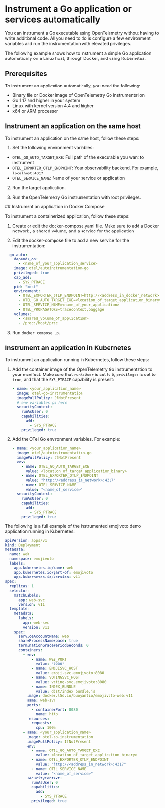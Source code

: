 # Instrument a Go application or services automatically

You can instrument a Go executable using OpenTelemetry without having
to write additional code. All you need to do is configure a few environment
variables and run the instrumentation with elevated privileges.

The following example shows how to instrument a simple Go application
automatically on a Linux host, through Docker, and using Kubernetes.

## Prerequisites

To instrument an application automatically, you need the following:

- Binary file or Docker image of OpenTelemetry Go instrumentation
- Go 1.17 and higher in your system
- Linux with kernel version 4.4 and higher
- x64 or ARM processor

## Instrument an application on the same host

To instrument an application on the same host, follow these steps:

1. Set the following environment variables:

  - `OTEL_GO_AUTO_TARGET_EXE`: Full path of the executable you want to
  instrument
  - `OTEL_EXPORTER_OTLP_ENDPOINT`: Your observability backend. For example,
  `localhost:4317`
  - `OTEL_SERVICE_NAME`: Name of your service or application

2. Run the target application.

3. Run the OpenTelemetry Go instrumentation with root privileges.

## Instrument an application in Docker Compose

To instrument a containerized application, follow these steps:

1. Create or edit the docker-compose.yaml file. Make sure to add a Docker
network , a shared volume, and a service for the application  

2. Edit the docker-compose file to add a new service for the instrumentation:

  ```yaml
    go-auto:
      depends_on:
        - <name_of_your_application_service>
      image: otel/autoinstrumentation-go
      privileged: true
      cap_add:
        - SYS_PTRACE
      pid: "host"
      environment:
        - OTEL_EXPORTER_OTLP_ENDPOINT=http://<address_in_docker_network>:4317
        - OTEL_GO_AUTO_TARGET_EXE=<location_of_target_application_binary>
        - OTEL_SERVICE_NAME=<name_of_your_application>
        - OTEL_PROPAGATORS=tracecontext,baggage
      volumes:
        - <shared_volume_of_application>
        - /proc:/host/proc
  ```

3. Run `docker compose up`.

## Instrument an application in Kubernetes

To instrument an application running in Kubernetes, follow these steps:

1. Add the container image of the OpenTelemetry Go instrumentation to your manifest. Make sure that `runAsUser` is set to `0`, `privileged` is set to `true`, and that the `SYS_PTRACE` capability is present:

   ```yaml
   - name: <your_application_name>
     image: otel-go-instrumentation
     imagePullPolicy: IfNotPresent
     # env variables go here
     securityContext:
       runAsUser: 0
       capabilities:
         add:
           - SYS_PTRACE
       privileged: true
   ```

2. Add the OTel Go environment variables. For example:

   ```yaml
   - name: <your_application_name>
     image: otel/autoinstrumentation-go
     imagePullPolicy: IfNotPresent
     env:
       - name: OTEL_GO_AUTO_TARGET_EXE
         value: <location_of_target_application_binary>
       - name: OTEL_EXPORTER_OTLP_ENDPOINT
         value: "http://<address_in_network>:4317"
       - name: OTEL_SERVICE_NAME
         value: "<name_of_service>"
     securityContext:
       runAsUser: 0
       capabilities:
         add:
           - SYS_PTRACE
       privileged: true
   ```

The following is a full example of the instrumented emojivoto demo application running in Kubernetes:

```yaml
apiVersion: apps/v1
kind: Deployment
metadata:
  name: web
  namespace: emojivoto
  labels:
    app.kubernetes.io/name: web
    app.kubernetes.io/part-of: emojivoto
    app.kubernetes.io/version: v11
spec:
  replicas: 1
  selector:
    matchLabels:
      app: web-svc
      version: v11
  template:
    metadata:
      labels:
        app: web-svc
        version: v11
    spec:
      serviceAccountName: web
      shareProcessNamespace: true
      terminationGracePeriodSeconds: 0
      containers:
        - env:
            - name: WEB_PORT
              value: "8080"
            - name: EMOJISVC_HOST
              value: emoji-svc.emojivoto:8080
            - name: VOTINGSVC_HOST
              value: voting-svc.emojivoto:8080
            - name: INDEX_BUNDLE
              value: dist/index_bundle.js
          image: docker.l5d.io/buoyantio/emojivoto-web:v11
          name: web-svc
          ports:
            - containerPort: 8080
              name: http
          resources:
            requests:
              cpu: 100m
        - name: <your_application_name>
          image: otel-go-instrumentation
          imagePullPolicy: IfNotPresent
          env:
            - name: OTEL_GO_AUTO_TARGET_EXE
              value: <location_of_target_application_binary>
            - name: OTEL_EXPORTER_OTLP_ENDPOINT
              value: "http://<address_in_network>:4317"
            - name: OTEL_SERVICE_NAME
              value: "<name_of_service>"
          securityContext:
            runAsUser: 0
            capabilities:
              add:
                - SYS_PTRACE
            privileged: true
```

